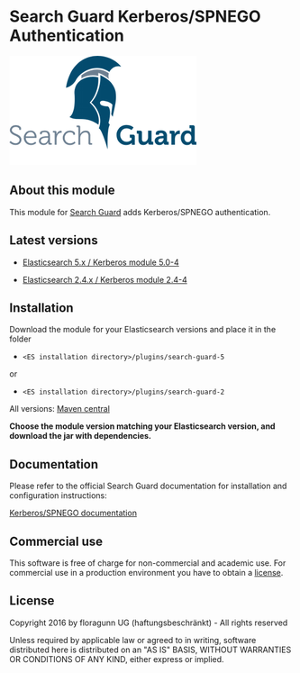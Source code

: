 # Search Guard Kerberos/SPNEGO Authentication

![Logo](https://raw.githubusercontent.com/floragunncom/sg-assets/master/logo/sg_dlic_small.png) 

## About this module
This module for [Search Guard](https://github.com/floragunncom/search-guard) adds Kerberos/SPNEGO authentication.

## Latest versions

* [Elasticsearch 5.x / Kerberos module 5.0-4](http://search.maven.org/remotecontent?filepath=com/floragunn/dlic-search-guard-auth-http-kerberos/5.0-4/dlic-search-guard-auth-http-kerberos-5.0-4-jar-with-dependencies.jar)

* [Elasticsearch 2.4.x / Kerberos module 2.4-4](http://search.maven.org/remotecontent?filepath=com/floragunn/dlic-search-guard-auth-http-kerberos/2.4-4/dlic-search-guard-auth-http-kerberos-2.4-4-jar-with-dependencies.jar)

## Installation

Download the module for your Elasticsearch versions and place it in the folder

* `<ES installation directory>/plugins/search-guard-5`

or

* `<ES installation directory>/plugins/search-guard-2`

All versions:
[Maven central](http://search.maven.org/#search%7Cgav%7C1%7Cg%3A%22com.floragunn%22%20AND%20a%3A%22dlic-search-guard-auth-http-kerberos%22)

**Choose the module version matching your Elasticsearch version, and download the jar with dependencies.**

## Documentation

Please refer to the official Search Guard documentation for installation and configuration instructions:

[Kerberos/SPNEGO documentation](https://github.com/floragunncom/search-guard-docs/blob/master/kerberos.md)

## Commercial use
This software is free of charge for non-commercial and academic use. For commercial use in a production environment you have to obtain a [license](https://floragunn.com/searchguard/searchguard-license-support/). 

## License
Copyright 2016 by floragunn UG (haftungsbeschränkt) - All rights reserved 

Unless required by applicable law or agreed to in writing, software
distributed here is distributed on an "AS IS" BASIS,
WITHOUT WARRANTIES OR CONDITIONS OF ANY KIND, either express or implied.

